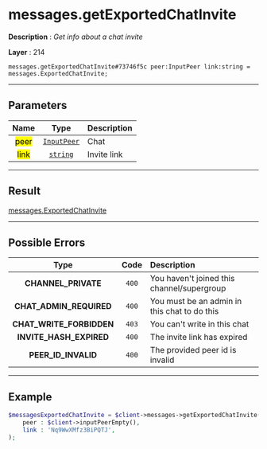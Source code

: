 # messages.getExportedChatInvite

**Description** : *Get info about a chat invite*

**Layer** : 214

```tl
messages.getExportedChatInvite#73746f5c peer:InputPeer link:string = messages.ExportedChatInvite;
```

---

## Parameters

| Name | Type | Description |
| :---: | :---: | :--- |
| <mark>peer</mark> | [`InputPeer`](type/InputPeer) | Chat |
| <mark>link</mark> | [`string`](type/string) | Invite link |

---

## Result

[messages.ExportedChatInvite](type/messages.ExportedChatInvite)

---

## Possible Errors

| Type | Code | Description |
| :---: | :---: | :--- |
| **CHANNEL_PRIVATE** | `400` | You haven't joined this channel/supergroup |
| **CHAT_ADMIN_REQUIRED** | `400` | You must be an admin in this chat to do this |
| **CHAT_WRITE_FORBIDDEN** | `403` | You can't write in this chat |
| **INVITE_HASH_EXPIRED** | `400` | The invite link has expired |
| **PEER_ID_INVALID** | `400` | The provided peer id is invalid |

---

## Example

```php
$messagesExportedChatInvite = $client->messages->getExportedChatInvite(
	peer : $client->inputPeerEmpty(),
	link : 'Nq9WwXMfz3BiPQTJ',
);
```